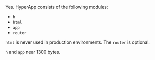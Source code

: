 Yes. HyperApp consists of the following modules:

* `h`
* `html`
* `app`
* `router`

`html` is never used in production environments. The `router` is optional. 

`h` and `app` near 1300 bytes. 

